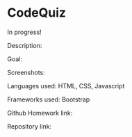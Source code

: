# CodeQuiz
In progress!

Description: 


Goal: 


Screenshots:


Languages used: HTML, CSS, Javascript


Frameworks used: Bootstrap


Github Homework link: 


Repository link: